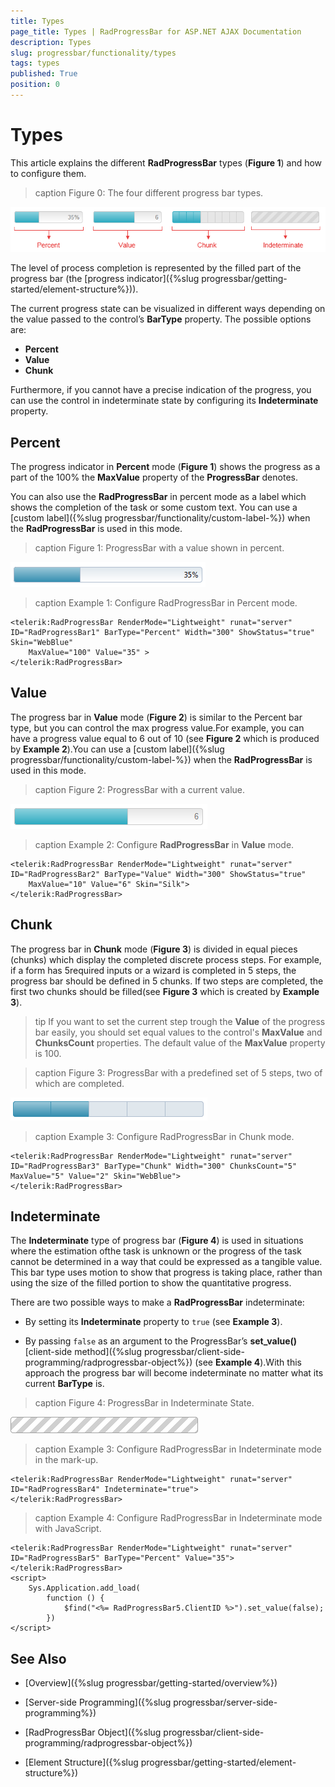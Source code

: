 ```yaml
---
title: Types
page_title: Types | RadProgressBar for ASP.NET AJAX Documentation
description: Types
slug: progressbar/functionality/types
tags: types
published: True
position: 0
---
```


# Types

This article explains the different **RadProgressBar** types (**Figure 1**) and how to configure them.

>caption Figure 0: The four different progress bar types.

![progress-bar-types](images/progress-bar-types.png)

The level of process completion is represented by the filled part of the progress bar (the [progress indicator]({%slug progressbar/getting-started/element-structure%})).

The current progress state can be visualized in different ways depending on the value passed to the control’s **BarType** property. The possible options are:

* **Percent**
* **Value**
* **Chunk**

Furthermore, if you cannot have a precise indication of the progress, you can use the control in indeterminate state by configuring its **Indeterminate** property.

## Percent

The progress indicator in **Percent** mode (**Figure 1**) shows the progress as a part of the 100% the **MaxValue** property of the **ProgressBar** denotes.

You can also use the **RadProgressBar** in percent mode as a label which shows the completion of the task or some custom text. You can use a [custom label]({%slug progressbar/functionality/custom-label-%}) when the **RadProgressBar** is used in this mode.

>caption Figure 1: ProgressBar with a value shown in percent.

![progress-bar-percent](images/progress-bar-percent.png)

>caption Example 1: Configure RadProgressBar in Percent mode.

````ASP.NET
<telerik:RadProgressBar RenderMode="Lightweight" runat="server" ID="RadProgressBar1" BarType="Percent" Width="300" ShowStatus="true" Skin="WebBlue"
	MaxValue="100" Value="35" >
</telerik:RadProgressBar>
````



## Value

The progress bar in **Value** mode (**Figure 2**) is similar to the Percent bar type, but you can control the max progress value.For example, you can have a progress value equal to 6 out of 10 (see **Figure 2** which is produced by **Example 2**).You can use a [custom label]({%slug progressbar/functionality/custom-label-%}) when the **RadProgressBar** is used in this mode.

>caption Figure 2: ProgressBar with a current value.

![progress-bar-value](images/progress-bar-value.png)

>caption Example 2: Configure **RadProgressBar** in **Value** mode.

````ASP.NET
<telerik:RadProgressBar RenderMode="Lightweight" runat="server" ID="RadProgressBar2" BarType="Value" Width="300" ShowStatus="true"
	MaxValue="10" Value="6" Skin="Silk">
</telerik:RadProgressBar>
````



## Chunk

The progress bar in **Chunk** mode (**Figure 3**) is divided in equal pieces (chunks) which display the completed discrete process steps. For example, if a form has 5required inputs or a wizard is completed in 5 steps, the progress bar should be defined in 5 chunks. If two steps are completed, the first two chunks should be filled(see **Figure 3** which is created by **Example 3**).

>tip If you want to set the current step trough the **Value** of the progress bar easily, you should set equal values to the control's **MaxValue** and **ChunksCount** properties. The default value of the **MaxValue** property is 100.

>caption Figure 3: ProgressBar with a predefined set of 5 steps, two of which are completed.

![progress-bar-chunk](images/progress-bar-chunk.png)

>caption Example 3: Configure RadProgressBar in Chunk mode.

````ASP.NET
<telerik:RadProgressBar RenderMode="Lightweight" runat="server" ID="RadProgressBar3" BarType="Chunk" Width="300" ChunksCount="5" MaxValue="5" Value="2" Skin="WebBlue">
</telerik:RadProgressBar>
````



## Indeterminate

The **Indeterminate** type of progress bar (**Figure 4**) is used in situations where the estimation ofthe task is unknown or the progress of the task cannot be determined in a way that could be expressed as a tangible value. This bar type uses	motion to show that progress is taking place, rather than using the size of the filled portion to show the quantitative progress.

There are two possible ways to make a **RadProgressBar** indeterminate:

* By setting its **Indeterminate** property to `true` (see **Example 3**).

* By passing `false` as an argument to the ProgressBar’s **set_value()** [client-side method]({%slug progressbar/client-side-programming/radprogressbar-object%}) (see **Example 4**).With this approach the progress bar will become indeterminate no matter what its current **BarType** is.

>caption Figure 4: ProgressBar in Indeterminate State.

![progress-bar-indeterminate](images/progress-bar-indeterminate.gif)

>caption Example 3: Configure RadProgressBar in Indeterminate mode in the mark-up.

````ASP.NET
<telerik:RadProgressBar RenderMode="Lightweight" runat="server" ID="RadProgressBar4" Indeterminate="true">
</telerik:RadProgressBar>
````



>caption Example 4: Configure RadProgressBar in Indeterminate mode with JavaScript.

````ASP.NET
<telerik:RadProgressBar RenderMode="Lightweight" runat="server" ID="RadProgressBar5" BarType="Percent" Value="35">
</telerik:RadProgressBar>
<script>
	Sys.Application.add_load(
		function () {
			$find("<%= RadProgressBar5.ClientID %>").set_value(false);
		})
</script>
````


## See Also

 * [Overview]({%slug progressbar/getting-started/overview%})

 * [Server-side Programming]({%slug progressbar/server-side-programming%})

 * [RadProgressBar Object]({%slug progressbar/client-side-programming/radprogressbar-object%})

 * [Element Structure]({%slug progressbar/getting-started/element-structure%})

